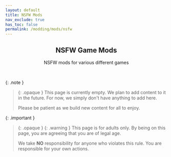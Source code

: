 ```yaml
---
layout: default
title: NSFW Mods
nav_exclude: true
has_toc: false
permalink: /modding/mods/nsfw
---
```


<div class="card">
<div class="container">
<h2 class="text-small" style="text-align:center">NSFW Game Mods</h2>
<p class="text-small" style="text-align:center">NSFW mods for various different games</p>
</div>
</div>
<br />

{: .note }
> {: .opaque }
> This page is currently empty. We plan to add content to it in the future. For now, we simply don't have anything to add here.
>
> Please be patient as we build new content for all to enjoy.

{: .important }
> {: .opaque }
> {: .warning }
> This page is for adults only. By being on this page, you are agreeing that you are of legal age.
>
> We take **NO** responsibility for anyone who violates this rule. You are responsible for your own actions.
